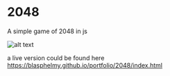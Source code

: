 # 2048
A simple game of 2048 in js

![alt text](https://blasphelmy.github.io/portfolioimages/2048.gif)

a live version could be found here 
https://blasphelmy.github.io/portfolio/2048/index.html

